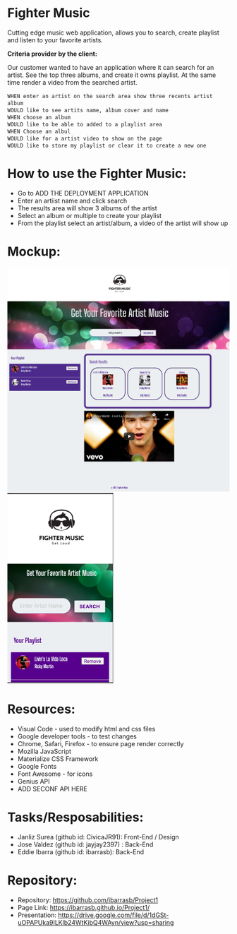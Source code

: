 # Fighter Music
Cutting edge music web application, allows you to search, create playlist and listen to  your favorite artists.


**Criteria provider by the client:**

Our customer wanted to have an application where it can search for an artist. See the top three albums, and create it owns playlist. At the same time render a video from the searched artist.

```
WHEN enter an artist on the search area show three recents artist album
WOULD like to see artits name, album cover and name
WHEN choose an album
WOULD like to be able to added to a playlist area
WHEN Choose an albul
WOULD like for a artist video to show on the page
WOULD like to store my playlist or clear it to create a new one
```

# How to use the Fighter Music:
* Go to ADD THE DEPLOYMENT APPLICATION
* Enter an artiist name and click search
* The results area will show 3 albums of the artist
* Select an album or multiple to create your playlist
* From the playlist select an artist/album, a video of the artist will show up

# Mockup:
![Desktop](./images/Desktop_View.png)
![Mobile](./images/Mobile_View.png)




# Resources:

* Visual Code - used to modify html and css files
* Google developer tools - to test changes
* Chrome, Safari, Firefox - to ensure page render correctly
* Mozilla JavaScript
* Materialize CSS Framework
* Google Fonts
* Font Awesome - for icons
* Genius API
* ADD SECONF API HERE

# Tasks/Resposabilities:
* Janliz Surea (github id: CivicaJR91): Front-End / Design
* Jose Valdez (github id: jayjay2397) : Back-End
* Eddie Ibarra (github id: ibarrasb): Back-End



# Repository:

* Repository: https://github.com/ibarrasb/Project1
* Page Link: https://ibarrasb.github.io/Project1/
* Presentation: https://drive.google.com/file/d/1dGSt-uOPAPUka9ILKlb24WtKibQ4WAyn/view?usp=sharing

